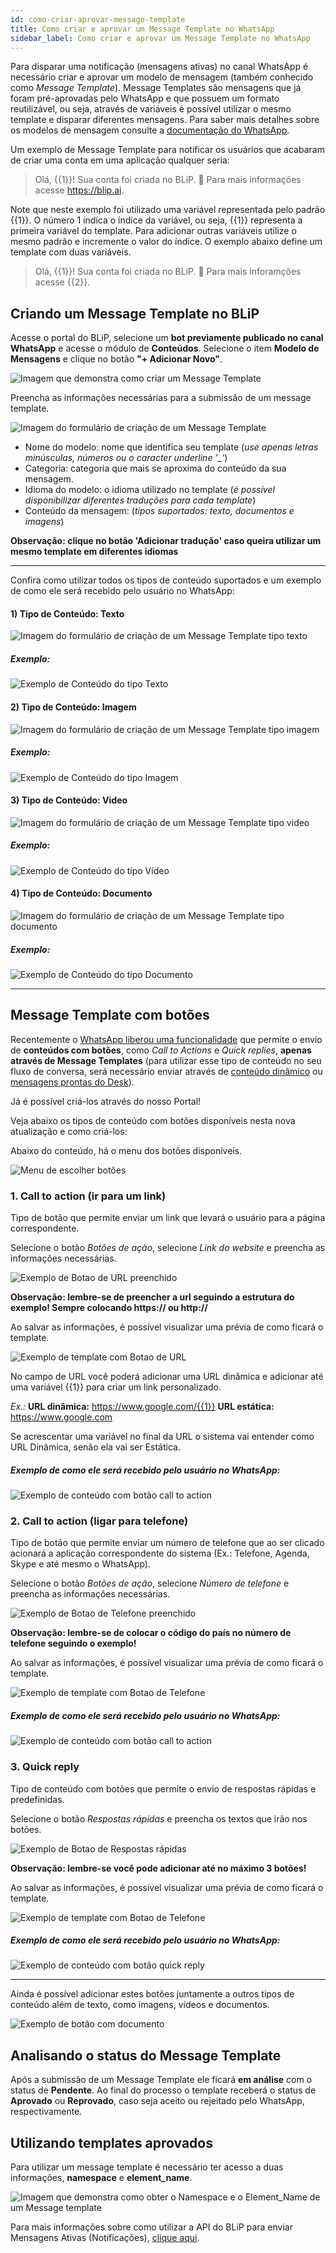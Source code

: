 ```yaml
---
id: como-criar-aprovar-message-template
title: Como criar e aprovar um Message Template no WhatsApp
sidebar_label: Como criar e aprovar um Message Template no WhatsApp
---
```


Para disparar uma notificação (mensagens ativas) no canal WhatsApp é necessário criar e aprovar um modelo de mensagem (também conhecido como *Message Template*). Message Templates são mensagens que já foram pré-aprovadas pelo WhatsApp e que possuem um formato reutilizável, ou seja, através de variáveis é possível utilizar o mesmo template e disparar diferentes mensagens. Para saber mais detalhes sobre os modelos de mensagem consulte a [documentação do WhatsApp](https://developers.facebook.com/docs/whatsapp/message-templates).

Um exemplo de Message Template para notificar os usuários que acabaram de criar uma conta em uma aplicação qualquer seria:

> Olá, {{1}}! Sua conta foi criada no BLiP. 👏 Para mais informações acesse https://blip.ai.

Note que neste exemplo foi utilizado uma variável representada pelo padrão {{1}}. O número 1 indica o índice da variável, ou seja, {{1}} representa a primeira variável do template. Para adicionar outras variáveis utilize o mesmo padrão e incremente o valor do índice. O exemplo abaixo define um template com duas variáveis.

> Olá, {{1}}! Sua conta foi criada no BLiP. 👏 Para mais inforamções acesse {{2}}.

## Criando um Message Template no BLiP

Acesse o portal do BLiP, selecione um **bot previamente publicado no canal WhatsApp** e acesse o módulo de **Conteúdos**.
Selecione o item **Modelo de Mensagens** e clique no botão **"+ Adicionar Novo"**.

​![Imagem que demonstra como criar um Message Template](/img/channels/whatsapp/whatsapp-message-templates.png)<br>

Preencha as informações necessárias para a submissão de um message template.

![Imagem do formulário de criação de um Message Template](/img/channels/whatsapp/creating-message-template-05.png)

* Nome do modelo: nome que identifica seu template (*use apenas letras minúsculas, números ou o caracter underline '_'*)
* Categoria: categoria que mais se aproxima do conteúdo da sua mensagem.
* Idioma do modelo: o idioma utilizado no template (*é possível disponibilizar diferentes traduções para cada template*)
* Conteúdo da mensagem: (*tipos suportados: texto, documentos e imagens*)

**Observação: clique no botão 'Adicionar tradução' caso queira utilizar um mesmo template em diferentes idiomas**


------------------------------

Confira como utilizar todos os tipos de conteúdo suportados e um exemplo de como ele será recebido pelo usuário no WhatsApp:

#### 1) Tipo de Conteúdo: Texto

![Imagem do formulário de criação de um Message Template tipo texto](/img/channels/whatsapp/creating-message-template-01.png)

##### Exemplo:

![Exemplo de Conteúdo do tipo Texto](/img/channels/whatsapp/creating-message-template-02.png)

#### 2) Tipo de Conteúdo: Imagem

![Imagem do formulário de criação de um Message Template tipo imagem](/img/channels/whatsapp/creating-message-template-03.png)

##### Exemplo:

![Exemplo de Conteúdo do tipo Imagem](/img/channels/whatsapp/creating-message-template-04.png)

#### 3) Tipo de Conteúdo: Video

![Imagem do formulário de criação de um Message Template tipo video](/img/channels/whatsapp/creating-message-template-08.png)

##### Exemplo:

![Exemplo de Conteúdo do tipo Vídeo](/img/channels/whatsapp/creating-message-template-09.png)

#### 4) Tipo de Conteúdo: Documento

![Imagem do formulário de criação de um Message Template tipo documento](/img/channels/whatsapp/creating-message-template-06.png)

##### Exemplo:

![Exemplo de Conteúdo do tipo Documento](/img/channels/whatsapp/creating-message-template-07.png)

------------------------------

## Message Template com botões

Recentemente o [WhatsApp liberou uma funcionalidade](https://developers.facebook.com/docs/whatsapp/api/messages/message-templates/interactive-message-templates/) que permite o envio de **conteúdos com botões**, como *Call to Actions* e *Quick replies*, **apenas através de Message Templates** (para utilizar esse tipo de conteúdo no seu fluxo de conversa, será necessário enviar através de [conteúdo dinâmico](https://help.blip.ai/docs/en/docs/en/builder/tipo-conteudo-dinamico) ou [mensagens prontas do Desk](https://hmg-help.blip.ai/docs/en/channels/whatsapp/como-enviar-notificacoes-respostas-prontas/)).

Já é possível criá-los através do nosso Portal!

Veja abaixo os tipos de conteúdo com botões disponíveis nesta nova atualização e como criá-los:

Abaixo do conteúdo, há o menu dos botões disponíveis.

![Menu de escolher botões](/img/channels/whatsapp/botoes-escolher.png)

### 1. Call to action (ir para um link)

Tipo de botão que permite enviar um link que levará o usuário para a página correspondente.

Selecione o botão *Botões de ação*, selecione *Link do website* e preencha as informações necessárias.

![Exemplo de Botao de URL preenchido](/img/channels/whatsapp/url-call_to_action-1.png)

**Observação: lembre-se de preencher a url seguindo a estrutura do exemplo! Sempre colocando https:// ou http://**

Ao salvar as informações, é possível visualizar uma prévia de como ficará o template.

![Exemplo de template com Botao de URL](/img/channels/whatsapp/url-call_to_action-2.png)

No campo de URL você poderá adicionar uma URL dinâmica e adicionar até uma variável {{1}} para criar um link personalizado.

*Ex.:*
**URL dinâmica:** https://www.google.com/{{1}}
**URL estática:** https://www.google.com

Se acrescentar uma variável no final da URL o sistema vai entender como URL Dinâmica, senão ela vai ser Estática.

##### Exemplo de como ele será recebido pelo usuário no WhatsApp:

![Exemplo de conteúdo com botão call to action](/img/channels/whatsapp/callActionWeb.png)

### 2. Call to action (ligar para telefone)

Tipo de botão que permite enviar um número de telefone que ao ser clicado acionará a aplicação correspondente do sistema (Ex.: Telefone, Agenda, Skype e até mesmo o WhatsApp).

Selecione o botão *Botões de ação*, selecione *Número de telefone* e preencha as informações necessárias.

![Exemplo de Botao de Telefone preenchido](/img/channels/whatsapp/phone_number-call_to_action-1.png)

**Observação: lembre-se de colocar o código do país no número de telefone seguindo o exemplo!**

Ao salvar as informações, é possível visualizar uma prévia de como ficará o template.

![Exemplo de template com Botao de Telefone](/img/channels/whatsapp/phone_number-call_to_action-2.png)

##### Exemplo de como ele será recebido pelo usuário no WhatsApp:

![Exemplo de conteúdo com botão call to action](/img/channels/whatsapp/callActionCel.png)

### 3. Quick reply

Tipo de conteúdo com botões que permite o envio de respostas rápidas e predefinidas.

Selecione o botão *Respostas rápidas* e preencha os textos que irão nos botões.

![Exemplo de Botao de Respostas rápidas](/img/channels/whatsapp/quick_replies-1.png)

**Observação: lembre-se você pode adicionar até no máximo 3 botões!**

Ao salvar as informações, é possível visualizar uma prévia de como ficará o template.

![Exemplo de template com Botao de Telefone](/img/channels/whatsapp/quick_replies-2.png)

##### Exemplo de como ele será recebido pelo usuário no WhatsApp:

![Exemplo de conteúdo com botão quick reply](/img/channels/whatsapp/quickReply.png)

------

Ainda é possível adicionar estes botões juntamente a outros tipos de conteúdo além de texto, como imagens, vídeos e documentos.


![Exemplo de botão com documento](/img/channels/whatsapp/imagemBotao.png)


## Analisando o status do Message Template

Após a submissão de um Message Template ele ficará **em análise** com o status de **Pendente**. Ao final do processo o template receberá o status de **Aprovado** ou **Reprovado**, caso seja aceito ou rejeitado pelo WhatsApp, respectivamente.

## Utilizando templates aprovados

Para utilizar um message template é necessário ter acesso a duas informações, **namespace** e **element_name**.

![Imagem que demonstra como obter o Namespace e o Element_Name de um Message template](/img/channels/whatsapp/message-templates-info.png)

Para mais informações sobre como utilizar a API do BLiP para enviar Mensagens Ativas (Notificações), [clique aqui](/docs/channels/whatsapp/enviar-notificacao-whatsapp-blip-api).

<!-- Rating frame -->
<script type="text/javascript" src="/scripts/rating.js"></script>
